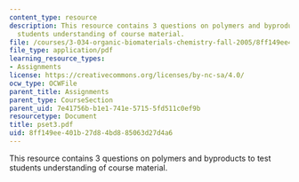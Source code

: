 ```yaml
---
content_type: resource
description: This resource contains 3 questions on polymers and byproducts to test
  students understanding of course material.
file: /courses/3-034-organic-biomaterials-chemistry-fall-2005/8ff149ee401b27d84bd885063d27d4a6_pset3.pdf
file_type: application/pdf
learning_resource_types:
- Assignments
license: https://creativecommons.org/licenses/by-nc-sa/4.0/
ocw_type: OCWFile
parent_title: Assignments
parent_type: CourseSection
parent_uid: 7e41756b-b1e1-741e-5715-5fd511c0ef9b
resourcetype: Document
title: pset3.pdf
uid: 8ff149ee-401b-27d8-4bd8-85063d27d4a6
---
```

This resource contains 3 questions on polymers and byproducts to test students understanding of course material.